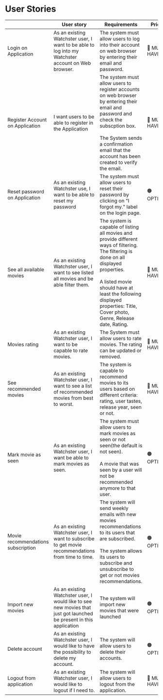 # User Stories

|                         |User story                                                                            |Requirements               |Priority    |
|:------------------------|--------------------------------------------------------------------------------------|---------------------------|------------|
|Login on Application|As an existing Watchster user, I want to be able to log into my Watchster account on Web browser.|The system must allow users to log into their account on web browser by entering their email and password.|:red_circle: MUST HAVE|
|Register Account on Application|I want users to be able to register in the Application|The system must allow users to register accounts on web browser by entering their email and password and check the subscption box.<br><br> The System sends a confirmation email that the account has been created to verify the email.|:red_circle: MUST HAVE|
|Reset password on Application|As an existing Watchster use, I want to be able to reset my password|The system must allow users to reset their password by clicking on "I forgot my." label on the login page.|:orange_circle: OPTIONAL|
|See all available movies|As an existing Watchster user, I want to see listed all movies and be able filter them.|The system is capable of listing all movies and provide different ways of filtering. The filtering is done on all displayed properties. <br><br> A listed movie should have at least the following displayed properties: Title, Cover photo, Genre, Release date, Rating.|:red_circle: MUST HAVE|
|Movies rating|As an existing Watchster user, I want to be capable to rate movies.|The System must allow users to rate movies. The rating can be updated or removed.|:red_circle: MUST HAVE|
|See recommended movies|As an existing Watchster user, I want to see a list of recommended movies from best to worst.|The system is capable to recommend movies to its users based on different criteria: rating, user tastes, release year, seen or not.|:red_circle: MUST HAVE|
|Mark movie as seen|As an existing Watchster user, I want be able to mark movies as seen.|The system must allow users to mark movies as seen or not seen(the default is not seen).<br><br> A movie that was seen by a user will not be recommended anymore to that user.|:orange_circle: OPTIONAL|
|Movie recommendations subscription|As an existing Watchster user, I want to subscribe to get movie recommendations from time to time.|The system will send weekly emails with new movies recommendations to its users that are subscribed.<br><br> The system allows its users to subscribe and unsubscribe to get or not movies recommendations.|:orange_circle: OPTIONAL|
|Import new movies|As an existing Watchster user, I would like to see new movies that just got launched be present in this application|The system will import new movies that were launched|:orange_circle: OPTIONAL|
|Delete account|As an existing Watchster user, I would like to have the possibility to delete my account.|The system will allow users to delete their accounts.|:orange_circle: OPTIONAL|
|Logout from application|As an existing Watchster user, I would like to logout if I need to.|The system will allow users to logout from the application.|:red_circle: MUST HAVE|